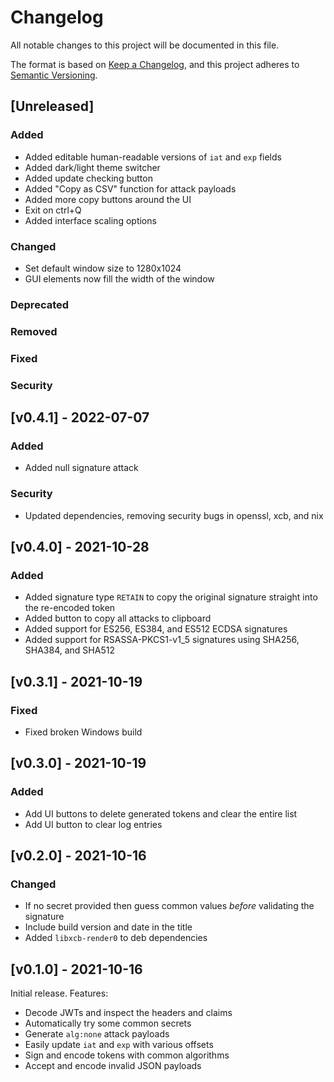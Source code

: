 # Changelog
All notable changes to this project will be documented in this file.

The format is based on [Keep a Changelog](https://keepachangelog.com/en/1.0.0/),
and this project adheres to [Semantic Versioning](https://semver.org/spec/v2.0.0.html).

## [Unreleased]
### Added
* Added editable human-readable versions of `iat` and `exp` fields
* Added dark/light theme switcher
* Added update checking button
* Added "Copy as CSV" function for attack payloads
* Added more copy buttons around the UI
* Exit on ctrl+Q
* Added interface scaling options

### Changed
* Set default window size to 1280x1024
* GUI elements now fill the width of the window

### Deprecated

### Removed

### Fixed

### Security

## [v0.4.1] - 2022-07-07
### Added
* Added null signature attack

### Security
* Updated dependencies, removing security bugs in openssl, xcb, and nix

## [v0.4.0] - 2021-10-28
### Added
* Added signature type `RETAIN` to copy the original signature straight
  into the re-encoded token
* Added button to copy all attacks to clipboard
* Added support for ES256, ES384, and ES512 ECDSA signatures
* Added support for RSASSA-PKCS1-v1_5 signatures using SHA256, SHA384,
  and SHA512

## [v0.3.1] - 2021-10-19
### Fixed
* Fixed broken Windows build

## [v0.3.0] - 2021-10-19
### Added
* Add UI buttons to delete generated tokens and clear the entire list
* Add UI button to clear log entries

## [v0.2.0] - 2021-10-16
### Changed
* If no secret provided then guess common values *before* validating the
  signature
* Include build version and date in the title
* Added `libxcb-render0` to deb dependencies

## [v0.1.0] - 2021-10-16
Initial release. Features:

* Decode JWTs and inspect the headers and claims
* Automatically try some common secrets
* Generate `alg:none` attack payloads
* Easily update `iat` and `exp` with various offsets
* Sign and encode tokens with common algorithms
* Accept and encode invalid JSON payloads
